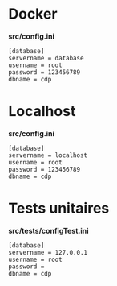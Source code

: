 # Docker

**src/config.ini**
```
[database]
servername = database
username = root
password = 123456789
dbname = cdp
```


# Localhost

**src/config.ini**
```
[database]
servername = localhost
username = root
password = 123456789
dbname = cdp
```


# Tests unitaires

**src/tests/configTest.ini**
```
[database]
servername = 127.0.0.1
username = root
password = 
dbname = cdp
```
